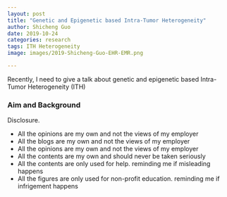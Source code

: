 ```yaml
---
layout: post
title: "Genetic and Epigenetic based Intra-Tumor Heterogeneity"
author: Shicheng Guo
date: 2019-10-24
categories: research
tags: ITH Heterogeneity
image: images/2019-Shicheng-Guo-EHR-EMR.png	

---
```

Recently, I need to give a talk about genetic and epigenetic based Intra-Tumor Heterogeneity (ITH)

###  Aim and Background


Disclosure.
* All the opinions are my own and not the views of my employer
* All the blogs are my own and not the views of my employer
* All the opinions are my own and not the views of my employer
* All the contents are my own and should never be taken seriously
* All the contents are only used for help. reminding me if misleading happens
* All the figures are only used for non-profit education. reminding me if infrigement happens
